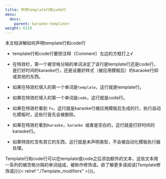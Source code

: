 ```yaml
---
title: 声明template行和code行
menu:
  docs:
    parent: karaoke-templater
weight: 6110
---
```


本文档讲解如何声明template行和code行

- template行和code行要把注释（Comment）左边的方框打上√

<div></div>

- 在特效栏，第一个被空格分隔的单词决定了该行是template行还是code行，是打好时间的karaoke行，还是设置好样式（被应用模板后）的karaoke行抑或其他的东西。

<div></div>

- 如果在特效栏填入的第一个单词是`template`，这行就是template行。

<div></div>

- 如果在特效栏填入的第一个单词是`code`，这行就是code行。

<div></div>

- 如果在特效栏看到
  `fx`，这行就是karaoke行被应用模板后生成的行，执行自动化模板时，这些行首先会被删除。

<div></div>

- 如果在特效栏看到`Karaoke`，`karaoke `或者是空白的，这行就是打好时间的karaoke行。

<div></div>

- 如果特效栏含有其它的东西，这行就是未声明类型，不会被自动化模板执行器处理。

<div></div>

Template行和code行可以在template或code之后添加额外的文本，这些文本用一系列的被空格分隔的单词组成，被称作修饰语。欲了解更多请阅读\[Template修饰语\]({{\< relref "./Template_modifiers" >}})。
